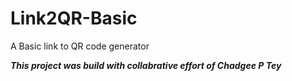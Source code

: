 # Link2QR-Basic
A Basic link to QR code generator

***This project was build with collabrative effort of Chadgee P Tey***